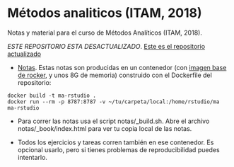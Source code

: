 # Métodos analiticos (ITAM, 2018)
Notas y material para el curso de Métodos Analíticos (ITAM, 2018).

*ESTE REPOSITORIO ESTA DESACTUALIZADO*. [Este es el repositorio actualizado](https://github.com/felipegonzalez/metodos-analiticos-mcd)

- [Notas](http://clever-mestorf-ee3f54.netlify.com). Estas notas son producidas
en un contenedor (con [imagen base de rocker](https://www.rocker-project.org), y unos
8G de memoria)  construido con el Dockerfile del repositorio:

```
docker build -t ma-rstudio .
docker run --rm -p 8787:8787 -v ~/tu/carpeta/local:/home/rstudio/ma ma-rstudio
```

- Para correr las notas usa el script notas/\_build.sh. Abre el archivo notas/\_book/index.html para ver tu copia local de las notas.

- Todos los ejercicios y tareas corren también en ese contenedor. Es opcional usarlo,
pero si tienes problemas de reproducibilidad puedes intentarlo.

